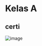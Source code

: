# Kelas A

## certi 
![image](![image](https://user-images.githubusercontent.com/86406309/231121364-ceb99d55-c6e2-4dc5-9c39-d26891ad0719.png)
)
